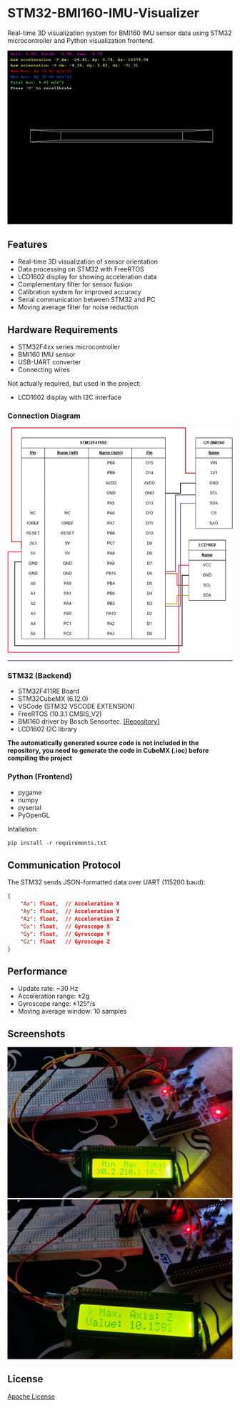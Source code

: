 # STM32-BMI160-IMU-Visualizer

Real-time 3D visualization system for BMI160 IMU sensor data using STM32 microcontroller and Python visualization frontend.

![Project Overview](images/demo.gif)

## Features

- Real-time 3D visualization of sensor orientation
- Data processing on STM32 with FreeRTOS
- LCD1602 display for showing acceleration data
- Complementary filter for sensor fusion
- Calibration system for improved accuracy
- Serial communication between STM32 and PC
- Moving average filter for noise reduction


## Hardware Requirements

- STM32F4xx series microcontroller
- BMI160 IMU sensor
- USB-UART converter
- Connecting wires

Not actually required, but used in the project:
- LCD1602 display with I2C interface

### Connection Diagram

![Hardware Connection](images/connection.png)

---

### STM32 (Backend)
- STM32F411RE Board
- STM32CubeMX (6.12.0)
- VSCode (STM32 VSCODE EXTENSION)
- FreeRTOS (10.3.1 CMSIS_V2)
- BMI160 driver by Bosch Sensortec. [[Repository]](https://github.com/boschsensortec/BMI160_SensorAPI)
- LCD1602 I2C library

**The automatically generated source code is not included in the repository, you need to generate the code in CubeMX (.ioc) before compiling the project**

### Python (Frontend)
- pygame
- numpy
- pyserial
- PyOpenGL

Intallation:
```python
pip install -r requirements.txt
```


## Communication Protocol

The STM32 sends JSON-formatted data over UART (115200 baud):
```json
{
    "Ax": float,  // Acceleration X
    "Ay": float,  // Acceleration Y
    "Az": float,  // Acceleration Z
    "Gx": float,  // Gyroscope X
    "Gy": float,  // Gyroscope Y
    "Gz": float   // Gyroscope Z
}
```

## Performance

- Update rate: ~30 Hz
- Acceleration range: ±2g
- Gyroscope range: ±125°/s
- Moving average window: 10 samples


## Screenshots

![LCD Display](images/demo_lcd.png)
![3D Visualization](images/demo_lcd_2.png)


## License

[Apache License](LICENSE)